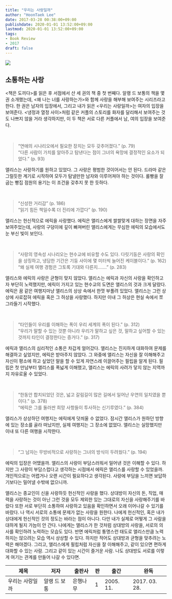 ```yaml
---
title: "우리는 사랑일까"
author: "HoonTaek Lee"
date: 2017-03-28 00:38:00+09:00
publishdate: 2020-01-01 13:52:00+09:00
lastmod: 2020-01-01 13:52:00+09:00
tags:
- Book Review
- 2017
draft: false
---
```


![](http://image.yes24.com/momo/TopCate1239/MidCate003/123823994.jpg)

## 소통하는 사랑

<책은 도끼다>를 읽은 후 서점에서 산 세 권의 책 중 첫 번째다. 알랭 드 보통의 책을 몇 권 소개했는데, <왜 나는 너를 사랑하는가>와 함께 사랑을 해부해 보여주는 시리즈라고 한다. 한 권은 남자의 입장에서, 그리고 내가 읽은 <우리는 사랑일까>는 여자의 입장을 보여준다. <냉정과 열정 사이>처럼 같은 커플의 스토리를 화자를 달리해서 보여주는 것도 나쁘지 않을 거라 생각하지만, 이 두 책은 서로 다른 커플에서 남, 여의 입장을 보여준다.

&nbsp;
> “연애의 시나리오에서 필요한 장치는 모두 갖추어졌다.” (p. 79)  
“다른 사람이 가치를 알아주고 탐낸다는 점이 그녀의 욕망에 결정적인 요소가 되었다.” (p. 93)

앨리스는 사랑하기를 원하고 있었다. 그 사랑은 평범한 것이어서는 안 된다. 드라마 같은 그럴듯한 계기로 시작하여 모두가 탐낼만한 남자와 이루어져야 하는 것이다. 롤빵을 잘 굽는 빵집 점원의 용기는 이 조건을 갖추지 못 한 듯하다.


&nbsp;
> “신성한 거리감” (p. 186)  
“읽기 힘든 책일수록 더 진리에 가깝다” (p. 190)

앨리스는 헌신적으로 에릭을 사랑했다. 에릭은 앨리스에게 쌀쌀맞게 대하는 장면을 자주 보여주었는데, 사랑의 구덩이에 깊이 빠져버린 앨리스에게는 무심한 에릭의 모습에서도 눈 부신 빛이 보인다.

&nbsp;
> “사랑의 영속성 시나리오는 현수교에 비유할 수도 있다. 다릿기둥은 사랑의 확인을 상징하고, 냉담한 기간은 기둥 사이에 몇 미터씩 늘어진 케이블이다.” (p. 162)  
“왜 실제 여행 경험은 그토록 기대와 다른지…….” (p. 283)

앨리스와 에릭의 사랑은 균형이 맞지 않았다. 앨리스는 에릭과 자신의 사랑을 확인하고자 부단히 노력했지만, 에릭이 가지고 있는 현수교의 도면은 앨리스의 것과 크게 달랐다. 에릭은 꿈 같은 여행지마냥 앨리스의 상상 속에서 한껏 부풀려 있었다. 앨리스는 그런 상상에 사로잡혀 에릭을 혹은 그 허상을 사랑했다. 하지만 이내 그 허상은 현실 속에서 쪼그라들기 시작했다.

&nbsp;
> “타인들이 우리를 이해하는 폭이 우리 세계의 폭이 된다.” (p. 312)  
“우리가 말할 수 있는 것뿐 아니라 우리가 말하고 싶은 것, 말하고 싶어할 수 있는 것까지 타인이 결정한다는 증거다.” (p. 317)

에릭과 앨리스의 심리적인 소통은 차갑게 얼어갔다. 앨리스는 진지하게 대화하여 문제를 해결하고 싶었지만, 에릭은 받아주지 않았다. 그 와중에 앨리스는 자신을 잘 이해해주고 자신이 평소에 하고 싶었던 말을 할 수 있게 자연스레 이끌어주는 필립을 알게 된다. 필립은 첫 만남부터 앨리스를 폭넓게 이해했고, 앨리스는 에릭의 사려가 닿지 않는 지역까지 자유로울 수 있었다.

&nbsp;
> “한동안 합치되었던 것은, 넓고 갈림길이 많은 길에서 일어난 우연의 일치였을 뿐이다.” (p. 378)  
“에릭은 그를 둘러싼 희망 사항들이 투사하는 신기루였다.” (p. 384)

앨리스가 상상하던 여행지는 에릭에게 덧씌울 수 없었다. 잠시간 앨리스가 원하던 방향에 있는 장소를 골라 떠났지만, 실제 여행지는 그 장소에 없었다. 앨리스는 실망했지만 이내 또 다른 여행을 시작한다.

&nbsp;
> “그 남자는 무방비적으로 사랑하는 그녀의 방식이 두려웠다.” (p. 194)

에릭의 입장은 어땠을까. 앨리스의 사랑이 부담스러워서 밀어낸 것은 이해할 수 있다. 하지만 그 사랑이 부담스럽다고 생각하는 시점에서 에릭은 앨리스를 사랑할 수 있었을까. 개인적으로는 어렵거나 오랜 시간이 필요하다고 생각된다. 사랑에 부담을 느끼면 보답하기보다는 밀어낼 수밖에 없으니까.

앨리스는 종교인이 신을 사랑하듯 헌신적인 사랑을 했다. 상대방이 자신의 돈, 직업, 매력을 사랑하는 것이 아닌 그런 것을 모두 제외한 있는 그대로의 자신을 사랑해주기를 바랐다 또한 서로 부단히 소통하여 사랑하고 있음을 확인하면서 오래 이어나갈 수 있기를 바랐다.
나 역시 서로의 소통에 문제가 없는 사랑을 원한다. 나에게 헌신적인, 혹은 내가 상대에게 헌신적인 것의 정도는 바라는 점이 아니다. 다만 내가 실제로 어떻게 그 사람을 대하게 될지 가늠이 안 간다. 나에게는 앨리스가 한 것처럼 상대방의 사랑을, 서로의 의사를 확인하려 노력하는 모습도 있다. 반면 에릭처럼 퉁명스런 태도로 앨리스만큼 노력하지는 않으려는 모습 역시 상상할 수 있다. 하지만 적어도 상대방과 균형을 맞추려는 노력은 해야겠다.
그리고, 앨리스에게 필립처럼 자신을 잘 이해해주고, 같이 있으면 편하게 대화할 수 있는 사람. 그리고 같이 있는 시간이 즐거운 사람. 나도 상대방도 서로를 이렇게 여기는 관계를 만들어 나갈 수 있다면.

|제목|저자|출판사|판|출간|완독|
|------|---|---|---|---|---|
|우리는 사랑일까|알랭 드 보통|은행나무|1|2005. 11.|2017. 03. 28.|

